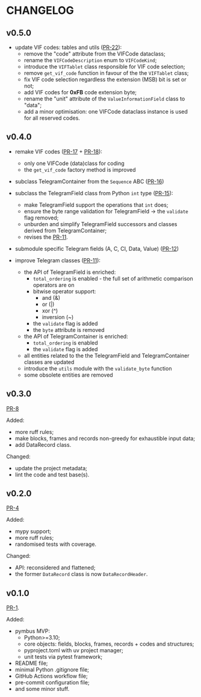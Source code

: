 # CHANGELOG

## v0.5.0

- update VIF codes: tables and utils ([PR-22](https://github.com/stankudrow/pymbus/pull/22)):
  - remove the "code" attribute from the VIFCode dataclass;
  - rename the `VIFCodeDescription` enum to `VIFCodeKind`;
  - introduce the `VIFTablet` class responsible for VIF code selection;
  - remove `get_vif_code` function in favour of the the `VIFTablet` class;
  - fix VIF code selection regardless the extension (MSB) bit is set or not;
  - add VIF codes for **0xFB** code extension byte;
  - rename the "unit" attribute of the `ValueInformationField` class to "data";
  - add a minor optimisation: one VIFCode dataclass instance is used for all reserved codes.

## v0.4.0

- remake VIF codes ([PR-17](https://github.com/stankudrow/pymbus/pull/17) + [PR-18](https://github.com/stankudrow/pymbus/pull/18)):
  - only one VIFCode (data)class for coding
  - the `get_vif_code` factory method is improved

- subclass TelegramContainer from the `Sequence` ABC ([PR-16](https://github.com/stankudrow/pymbus/pull/16))

- subclass the TelegramField class from Python `int` type ([PR-15](https://github.com/stankudrow/pymbus/pull/15)):
  - make TelegramField support the operations that `int` does;
  - ensure the byte range validation for TelegramField -> the `validate` flag removed;
  - unburden and simplify TelegramField successors and classes derived from TelegramContainer;
  - revises the [PR-11](https://github.com/stankudrow/pymbus/pull/11).

- submodule specific Telegram fields (A, C, CI, Data, Value) ([PR-12](https://github.com/stankudrow/pymbus/pull/12))

- improve Telegram classes ([PR-11](https://github.com/stankudrow/pymbus/pull/11)):
  - the API of TelegramField is enriched:
    - `total_ordering` is enabled - the full set of arithmetic comparison operators are on
    - bitwise operator support:
      - and (&)
      - or (|)
      - xor (^)
      - inversion (~)
    - the `validate` flag is added
    - the `byte` attribute is removed
  - the API of TelegramContainer is enriched:
    - `total_ordering` is enabled
    - the `validate` flag is added
  - all entities related to the the TelegramField and TelegramContainer classes are updated
  - introduce the `utils` module with the `validate_byte` function
  - some obsolete entities are removed

## v0.3.0

[PR-8](https://github.com/stankudrow/pymbus/pull/8)

Added:

- more ruff rules;
- make blocks, frames and records non-greedy for exhaustible input data;
- add DataRecord class.

Changed:

- update the project metadata;
- lint the code and test base(s).

## v0.2.0

[PR-4](https://github.com/stankudrow/pymbus/pull/4)

Added:

- mypy support;
- more ruff rules;
- randomised tests with coverage.

Changed:

- API: reconsidered and flattened;
- the former `DataRecord` class is now `DataRecordHeader`.

## v0.1.0

[PR-1](https://github.com/stankudrow/pymbus/pull/1).

Added:

- pymbus MVP:
  - Python>=3.10;
  - core objects: fields, blocks, frames, records + codes and structures;
  - pyproject.toml with uv project manager;
  - unit tests via pytest framework;
- README file;
- minimal Python .gitignore file;
- GitHub Actions workflow file;
- pre-commit configuration file;
- and some minor stuff.

